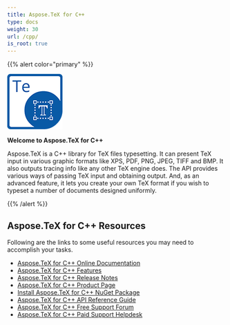 ```yaml
---
title: Aspose.TeX for C++
type: docs
weight: 30
url: /cpp/
is_root: true
---
```


{{% alert color="primary" %}}

![Aspose.TeX for C++ logo](home-cpp.png)

**Welcome to Aspose.TeX for C++**

Aspose.TeX is a C++ library for TeX files typesetting. It can present TeX input in various graphic formats like XPS, PDF, PNG, JPEG, TIFF and BMP. It also outputs tracing info like any other TeX engine does. The API provides various ways of passing TeX input and obtaining output. And, as an advanced feature, it lets you create your own TeX format if you wish to typeset a number of documents designed uniformly.

{{% /alert %}}

## **Aspose.TeX for C++ Resources**

Following are the links to some useful resources you may need to accomplish your tasks.
- [Aspose.TeX for C++ Online Documentation](/tex/cpp/)
- [Aspose.TeX for C++ Features](/tex/cpp/feature-list/)
- [Aspose.TeX for C++ Release Notes](/tex/cpp/release-notes/)
- [Aspose.TeX for C++ Product Page](https://products.aspose.com/tex/cpp)
- [Install Aspose.TeX for C++ NuGet Package](https://www.nuget.org/packages/Aspose.TeX/)
- [Aspose.TeX for C++ API Reference Guide](https://apireference.aspose.com/tex/cpp)
- [Aspose.TeX for C++ Free Support Forum](https://forum.aspose.com/c/tex)
- [Aspose.TeX for C++ Paid Support Helpdesk](https://helpdesk.aspose.com/)
